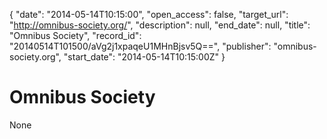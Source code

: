 {
  "date": "2014-05-14T10:15:00", 
  "open_access": false, 
  "target_url": "http://omnibus-society.org/", 
  "description": null, 
  "end_date": null, 
  "title": "Omnibus Society", 
  "record_id": "20140514T101500/aVg2j1xpaqeU1MHnBjsv5Q==", 
  "publisher": "omnibus-society.org", 
  "start_date": "2014-05-14T10:15:00Z"
}

# Omnibus Society

None